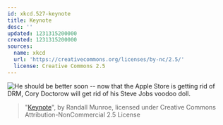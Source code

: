 ```yaml
---
id: xkcd.527-keynote
title: Keynote
desc: ''
updated: 1231315200000
created: 1231315200000
sources:
  name: xkcd
  url: 'https://creativecommons.org/licenses/by-nc/2.5/'
  license: Creative Commons 2.5
---
```

![He should be better soon -- now that the Apple Store is getting rid of DRM, Cory Doctorow will get rid of his Steve Jobs voodoo doll.](https://imgs.xkcd.com/comics/keynote.png)
> "[Keynote](https://xkcd.com/527/)", by Randall Munroe, licensed under Creative Commons Attribution-NonCommercial 2.5 License
